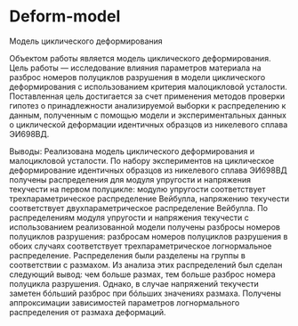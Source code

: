# Deform-model
Модель циклического деформирования

Объектом работы является модель циклического деформирования.
Цель работы — исследование влияния параметров материала на разброс
номеров полуциклов разрушения в модели циклического деформирования с
использованием критерия малоцикловой усталости.
Поставленная цель достигается за счет применения методов проверки
гипотез о принадлежности анализируемой выборки к распределению к данным,
полученным с помощью модели и экспериментальных данных о циклической
деформации идентичных образцов из никелевого сплава ЭИ698ВД.

Выводы:
Реализована модель циклического деформирования и малоцикловой
усталости. По набору экспериментов на циклическое деформирование
идентичных образцов из никелевого сплава ЭИ698ВД получены распределения
для модуля упругости и напряжения текучести на первом полуцикле: модулю
упругости соответствует трехпараметрическое распределение Вейбулла,
напряжению текучести соответствует двухпараметрическое распределение
Вейбулла. По распределениям модуля упругости и напряжения текучести с
использованием реализованной модели получены разбросы номеров полуциклов
разрушения: разбросам номеров полуциклов разрушения в обоих случаях
соответствует трехпараметрическое логнормальное распределение.
Распределения были разделены на группы в соответствии с размахом. Из анализа
этих распределений был сделан следующий вывод: чем больше размах, тем
больше разброс номера полуцикла разрушения. Однако, в случае напряжений
текучести заметен бóльший разброс при бóльших значениях размаха. Получены
аппроксимации зависимостей параметров логнормального распределения от
размаха деформаций.
